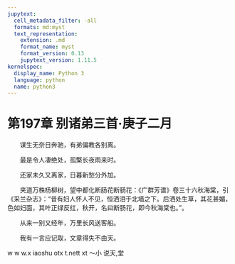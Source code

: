 ```yaml
---
jupytext:
  cell_metadata_filter: -all
  formats: md:myst
  text_representation:
    extension: .md
    format_name: myst
    format_version: 0.13
    jupytext_version: 1.11.5
kernelspec:
  display_name: Python 3
  language: python
  name: python3
---
```

# 第197章  别诸弟三首·庚子二月 

　　谋生无奈日奔驰，有弟偏教各别离。 

　　最是令人凄绝处，孤檠长夜雨来时。 

　　还家未久又离家，日暮新愁分外加。 

　　夹道万株杨柳树，望中都化断肠花断肠花：《广群芳谱》卷三十六秋海棠，引《采兰杂志》：“昔有妇人怀人不见，恒洒泪于北墙之下。后洒处生草，其花甚媚，色如妇面，其叶正绿反红，秋开，名曰断肠花，即今秋海棠也。”。 

　　从来一别又经年，万里长风送客船。 

　　我有一言应记取，文章得失不由天。 

w w w.x iaoshu otx t.nett  xt ～小  说天,堂 

